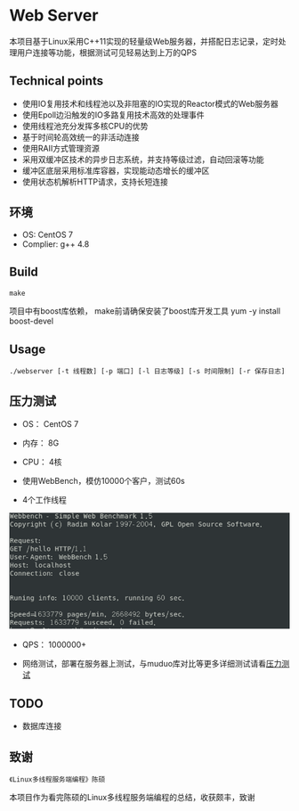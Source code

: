 # Web Server
本项目基于Linux采用C++11实现的轻量级Web服务器，并搭配日志记录，定时处理用户连接等功能，根据测试可见轻易达到上万的QPS


## Technical points
* 使用IO复用技术和线程池以及非阻塞的IO实现的Reactor模式的Web服务器
* 使用Epoll边沿触发的IO多路复用技术高效的处理事件
* 使用线程池充分发挥多核CPU的优势
* 基于时间轮高效统一的非活动连接
* 使用RAII方式管理资源
* 采用双缓冲区技术的异步日志系统，并支持等级过滤，自动回滚等功能
* 缓冲区底层采用标准库容器，实现能动态增长的缓冲区
* 使用状态机解析HTTP请求，支持长短连接

## 环境
* OS: CentOS 7
* Complier: g++ 4.8

## Build
	make
项目中有boost库依赖， make前请确保安装了boost库开发工具
yum -y install boost-devel

## Usage
	./webserver [-t 线程数] [-p 端口] [-l 日志等级] [-s 时间限制] [-r 保存日志] 

## 压力测试
* OS： CentOS 7
* 内存： 8G
* CPU： 4核

* 使用WebBench，模仿10000个客户，测试60s
* 4个工作线程

![test](root/webserver(2).png)

* QPS： 1000000+


* 网络测试，部署在服务器上测试，与muduo库对比等更多详细测试请看[压力测试](压力测试.md)


## TODO
* 数据库连接

## 致谢
	《Linux多线程服务端编程》陈硕
本项目作为看完陈硕的Linux多线程服务端编程的总结，收获颇丰，致谢
	


